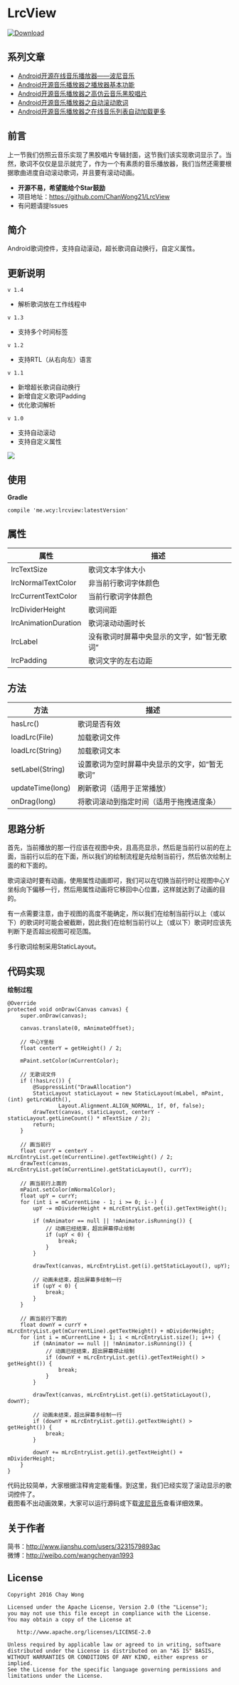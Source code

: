 # LrcView
[![Download](https://api.bintray.com/packages/chanwong21/maven/lrcview/images/download.svg)](https://bintray.com/chanwong21/maven/lrcview/_latestVersion)

## 系列文章
* [Android开源在线音乐播放器——波尼音乐](http://www.jianshu.com/p/1c0f5c4f64fa)
* [Android开源音乐播放器之播放器基本功能](http://www.jianshu.com/p/bc2f779a5400)
* [Android开源音乐播放器之高仿云音乐黑胶唱片](http://www.jianshu.com/p/f1d8eb8bb3e5)
* [Android开源音乐播放器之自动滚动歌词](http://www.jianshu.com/p/0feb6171b0c5)
* [Android开源音乐播放器之在线音乐列表自动加载更多](http://www.jianshu.com/p/576564627c96)

## 前言
上一节我们仿照云音乐实现了黑胶唱片专辑封面，这节我们该实现歌词显示了。当然，歌词不仅仅是显示就完了，作为一个有素质的音乐播放器，我们当然还需要根据歌曲进度自动滚动歌词，并且要有滚动动画。

* **开源不易，希望能给个Star鼓励**
* 项目地址：https://github.com/ChanWong21/LrcView
* 有问题请提Issues

## 简介
Android歌词控件，支持自动滚动，超长歌词自动换行，自定义属性。

## 更新说明
`v 1.4`
* 解析歌词放在工作线程中

`v 1.3`
* 支持多个时间标签

`v 1.2`
* 支持RTL（从右向左）语言

`v 1.1`
* 新增超长歌词自动换行
* 新增自定义歌词Padding
* 优化歌词解析

`v 1.0`
* 支持自动滚动
* 支持自定义属性

![](https://raw.githubusercontent.com/ChanWong21/LrcView/master/art/screenshot.gif)

## 使用
**Gradle**
```
compile 'me.wcy:lrcview:latestVersion'
```

## 属性
| 属性 | 描述 |
| ---- | ---- |
| lrcTextSize | 歌词文本字体大小 |
| lrcNormalTextColor | 非当前行歌词字体颜色 |
| lrcCurrentTextColor | 当前行歌词字体颜色 |
| lrcDividerHeight | 歌词间距 |
| lrcAnimationDuration | 歌词滚动动画时长 |
| lrcLabel | 没有歌词时屏幕中央显示的文字，如“暂无歌词” |
| lrcPadding | 歌词文字的左右边距 |

## 方法
| 方法 | 描述 |
| ---- | ---- |
| hasLrc() | 歌词是否有效 |
| loadLrc(File) | 加载歌词文件 |
| loadLrc(String) | 加载歌词文本 |
| setLabel(String) | 设置歌词为空时屏幕中央显示的文字，如“暂无歌词” |
| updateTime(long) | 刷新歌词（适用于正常播放） |
| onDrag(long) | 将歌词滚动到指定时间（适用于拖拽进度条） |

## 思路分析
首先，当前播放的那一行应该在视图中央，且高亮显示，然后是当前行以前的在上面，当前行以后的在下面，所以我们的绘制流程是先绘制当前行，然后依次绘制上面的和下面的。

歌词滚动时要有动画，使用属性动画即可，我们可以在切换当前行时让视图中心Y坐标向下偏移一行，然后用属性动画将它移回中心位置，这样就达到了动画的目的。

有一点需要注意，由于视图的高度不能确定，所以我们在绘制当前行以上（或以下）的歌词时可能会被截断，因此我们在绘制当前行以上（或以下）歌词时应该先判断下是否超出视图可视范围。

多行歌词绘制采用StaticLayout。

## 代码实现
**绘制过程**
```
@Override
protected void onDraw(Canvas canvas) {
    super.onDraw(canvas);

    canvas.translate(0, mAnimateOffset);

    // 中心Y坐标
    float centerY = getHeight() / 2;

    mPaint.setColor(mCurrentColor);

    // 无歌词文件
    if (!hasLrc()) {
        @SuppressLint("DrawAllocation")
        StaticLayout staticLayout = new StaticLayout(mLabel, mPaint, (int) getLrcWidth(),
                Layout.Alignment.ALIGN_NORMAL, 1f, 0f, false);
        drawText(canvas, staticLayout, centerY - staticLayout.getLineCount() * mTextSize / 2);
        return;
    }

    // 画当前行
    float currY = centerY - mLrcEntryList.get(mCurrentLine).getTextHeight() / 2;
    drawText(canvas, mLrcEntryList.get(mCurrentLine).getStaticLayout(), currY);

    // 画当前行上面的
    mPaint.setColor(mNormalColor);
    float upY = currY;
    for (int i = mCurrentLine - 1; i >= 0; i--) {
        upY -= mDividerHeight + mLrcEntryList.get(i).getTextHeight();

        if (mAnimator == null || !mAnimator.isRunning()) {
            // 动画已经结束，超出屏幕停止绘制
            if (upY < 0) {
                break;
            }
        }

        drawText(canvas, mLrcEntryList.get(i).getStaticLayout(), upY);

        // 动画未结束，超出屏幕多绘制一行
        if (upY < 0) {
            break;
        }
    }

    // 画当前行下面的
    float downY = currY + mLrcEntryList.get(mCurrentLine).getTextHeight() + mDividerHeight;
    for (int i = mCurrentLine + 1; i < mLrcEntryList.size(); i++) {
        if (mAnimator == null || !mAnimator.isRunning()) {
            // 动画已经结束，超出屏幕停止绘制
            if (downY + mLrcEntryList.get(i).getTextHeight() > getHeight()) {
                break;
            }
        }

        drawText(canvas, mLrcEntryList.get(i).getStaticLayout(), downY);

        // 动画未结束，超出屏幕多绘制一行
        if (downY + mLrcEntryList.get(i).getTextHeight() > getHeight()) {
            break;
        }

        downY += mLrcEntryList.get(i).getTextHeight() + mDividerHeight;
    }
}
```

代码比较简单，大家根据注释肯定能看懂。到这里，我们已经实现了滚动显示的歌词控件了。<br>
截图看不出动画效果，大家可以运行源码或下载[波尼音乐](http://fir.im/ponymusic)查看详细效果。

## 关于作者
简书：http://www.jianshu.com/users/3231579893ac<br>
微博：http://weibo.com/wangchenyan1993

## License

    Copyright 2016 Chay Wong

    Licensed under the Apache License, Version 2.0 (the "License");
    you may not use this file except in compliance with the License.
    You may obtain a copy of the License at

       http://www.apache.org/licenses/LICENSE-2.0

    Unless required by applicable law or agreed to in writing, software
    distributed under the License is distributed on an "AS IS" BASIS,
    WITHOUT WARRANTIES OR CONDITIONS OF ANY KIND, either express or implied.
    See the License for the specific language governing permissions and
    limitations under the License.
